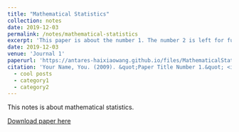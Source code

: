 ```yaml
---
title: "Mathematical Statistics"
collection: notes
date: 2019-12-03
permalink: /notes/mathematical-statistics
excerpt: 'This paper is about the number 1. The number 2 is left for future work.'
date: 2019-12-03
venue: 'Journal 1'
paperurl: 'https://antares-haixiaowang.github.io/files/MathematicalStatistics.pdf'
citation: 'Your Name, You. (2009). &quot;Paper Title Number 1.&quot; <i>Journal 1</i>. 1(1).'
  - cool posts
  - category1
  - category2
---
```


This notes is about mathematical statistics.

[Download paper here](https://antares-haixiaowang.github.io/files/MathematicalStatistics.pdf)